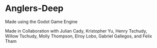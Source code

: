 # Anglers-Deep

Made using the Godot Game Engine

Made in Collaboration with Julian Cady, Kristopher Yu, Henry Tschudy, Willow Tschudy, Molly Thompson, Elroy Lobo, Gabriel Gallegos, and Felix Tham
